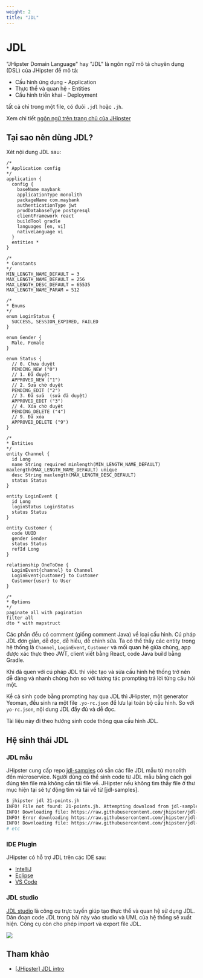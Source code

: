 ```yaml
---
weight: 2
title: "JDL"
---
```


# JDL

"JHipster Domain Language" hay "JDL" là ngôn ngữ mô tả chuyên dụng (DSL) của JHipster để mô tả:

- Cấu hình ứng dụng - Application
- Thực thể và quan hệ - Entities
- Cấu hình triển khai - Deployment

tất cả chỉ trong một file, có đuôi `.jdl` hoặc `.jh`.

Xem chi tiết [ngôn ngữ trên trang chủ của JHipster](https://www.jhipster.tech/jdl/intro)

## Tại sao nên dùng JDL?

Xét nội dung JDL sau:

```jdl
/*
* Application config
*/
application {
  config {
    baseName maybank
    applicationType monolith
    packageName com.maybank
    authenticationType jwt
    prodDatabaseType postgresql
    clientFramework react
    buildTool gradle
    languages [en, vi]
    nativeLanguage vi
  }
  entities *
}

/*
* Constants
*/
MIN_LENGTH_NAME_DEFAULT = 3
MAX_LENGTH_NAME_DEFAULT = 256
MAX_LENGTH_DESC_DEFAULT = 65535
MAX_LENGTH_NAME_PARAM = 512

/*
* Enums
*/
enum LoginStatus {
  SUCCESS, SESSION_EXPIRED, FAILED
}

enum Gender {
  Male, Female
}

enum Status {
  // 0. Chưa duyệt
  PENDING_NEW ("0")
  // 1. Đã duyệt
  APPROVED_NEW ("1")
  // 2. Sửa chờ duyệt
  PENDING_EDIT ("2")
  // 3. Đã sửa  (sửa đã duyệt)
  APPROVED_EDIT ("3")
  // 4. Xóa chờ duyệt
  PENDING_DELETE ("4")
  // 9. Đã xóa
  APPROVED_DELETE ("9")
}

/*
* Entities
*/
entity Channel {
  id Long
  name String required minlength(MIN_LENGTH_NAME_DEFAULT) maxlength(MAX_LENGTH_NAME_DEFAULT) unique
  desc String maxlength(MAX_LENGTH_DESC_DEFAULT)
  status Status
}

entity LoginEvent {
  id Long
  loginStatus LoginStatus
  status Status
}

entity Customer {
  code UUID
  gender Gender
  status Status
  refId Long
}

relationship OneToOne {
  LoginEvent{channel} to Channel
  LoginEvent{customer} to Customer
  Customer{user} to User
}

/*
* Options
*/
paginate all with pagination
filter all
dto * with mapstruct
```

Các phần đều có comment (giống comment Java) về loại cấu hình. Cú pháp JDL đơn giản, dễ đọc, dễ hiểu, dễ chỉnh sửa. Ta có thể thấy các entity trong hệ thống là `Channel`, `LoginEvent`, `Customer` và mối quan hệ giữa chúng, app được xác thực theo JWT, client viết bằng React, code Java build bằng Gradle.

Khi đã quen với cú pháp JDL thì việc tạo và sửa cấu hình hệ thống trở nên dễ dàng và nhanh chóng hơn so với tương tác prompting trả lời từng câu hỏi một.

Kể cả sinh code bằng prompting hay qua JDL thì JHipster, một generator Yeoman, đều sinh ra một file `.yo-rc.json` để lưu lại toàn bộ cấu hình. So với `yo-rc.json`, nội dung JDL đầy đủ và dễ đọc.

Tài liệu này đi theo hướng sinh code thông qua cấu hình JDL.

## Hệ sinh thái JDL

### JDL mẫu

JHipster cung cấp repo [jdl-samples](https://github.com/jhipster/jdl-samples) có sẵn các file JDL mẫu từ monolith đến microservice. Người dùng có thể sinh code từ JDL mẫu bằng cách gọi đúng tên file mà không cần tải file về. JHipster nếu không tìm thấy file ở thư mục hiện tại sẽ tự động tìm và tải về từ [jdl-samples].

```sh
$ jhipster jdl 21-points.jh
INFO! File not found: 21-points.jh. Attempting download from jdl-samples repository
INFO! Downloading file: https://raw.githubusercontent.com/jhipster/jdl-samples/v7.9.4/21-points.jh
INFO! Error downloading https://raw.githubusercontent.com/jhipster/jdl-samples/v7.9.4/21-points.jh: 404 - Not Found
INFO! Downloading file: https://raw.githubusercontent.com/jhipster/jdl-samples/main/21-points.jh
# etc
```

### IDE Plugin

JHipster có hỗ trợ JDL trên các IDE sau:

- [IntelliJ](https://plugins.jetbrains.com/plugin/19697-jhipster-jdl)
- [Eclipse](https://marketplace.eclipse.org/content/jhipster-ide)
- [VS Code](https://marketplace.visualstudio.com/items?itemName=jhipster-ide.jdl)

### JDL studio

[JDL studio](https://start.jhipster.tech/jdl-studio/) là công cụ trực tuyến giúp tạo thực thể và quan hệ sử dụng JDL. Dán đoạn code JDL trong bài này vào studio và UML của hệ thống sẽ xuất hiện. Công cụ còn cho phép import và export file JDL.

![](/jhipster/jdl-studio.png)

## Tham khảo

- [[JHipster] JDL intro](https://www.jhipster.tech/jdl/intro)